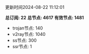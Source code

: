 更新时间2024-08-22 11:12:01

**总订阅: 22**
**总节点: 4617**
**有效节点: 1481**
- trojan节点: 140
- v2ray节点: 1040
- ss节点: 300
- ssr节点: 1

